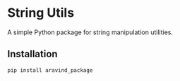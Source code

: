 # String Utils

A simple Python package for string manipulation utilities.

## Installation

```bash
pip install aravind_package
